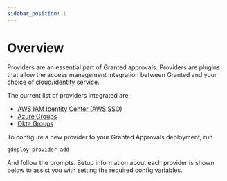 ```yaml
---
sidebar_position: 1
---
```


# Overview

Providers are an essential part of Granted approvals.
Providers are plugins that allow the access management integration between Granted and your choice of cloud/identity service.

The current list of providers integrated are:

- [AWS IAM Identity Center (AWS SSO)](aws-sso.md)
- [Azure Groups](aws-sso.md)
- [Okta Groups](aws-sso.md)


To configure a new provider to your Granted Approvals deployment, run

```bash
gdeploy provider add
```

And follow the prompts. Setup information about each provider is shown below to assist you with setting the required config variables.
